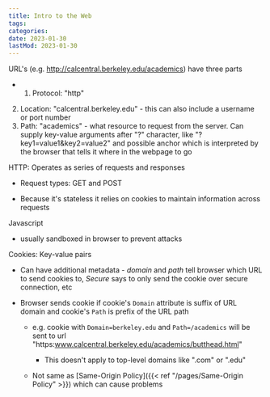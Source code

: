 ```yaml
---
title: Intro to the Web
tags:
categories:
date: 2023-01-30
lastMod: 2023-01-30
---
```

URL's (e.g. http://calcentral.berkeley.edu/academics) have three parts

  + 1. Protocol: "http"
2. Location: "calcentral.berkeley.edu" - this can also include a username or port number
3. Path: "academics" - what resource to request from the server. Can supply key-value arguments after "?" character, like "?key1=value1&key2=value2" and possible anchor which is interpreted by the browser that tells it where in the webpage to go

HTTP:  Operates as series of requests and responses

  + Request types: GET and POST

  + Because it's stateless it relies on cookies to maintain information across requests

Javascript

  + usually sandboxed in browser to prevent attacks

Cookies: Key-value pairs
  + Can have additional metadata - _domain_ and _path_ tell browser which URL to send cookies to, _Secure_ says to only send the cookie over secure connection, etc

  + Browser sends cookie if cookie's `Domain` attribute is suffix of URL domain and cookie's `Path` is prefix of the URL path

    + e.g. cookie with `Domain=berkeley.edu` and `Path=/academics` will be sent to url "https:www.calcentral.berkeley.edu/academics/butthead.html"

      + This doesn't apply to top-level domains like ".com" or ".edu"

    + Not same as [Same-Origin Policy]({{< ref "/pages/Same-Origin Policy" >}}) which can cause problems


